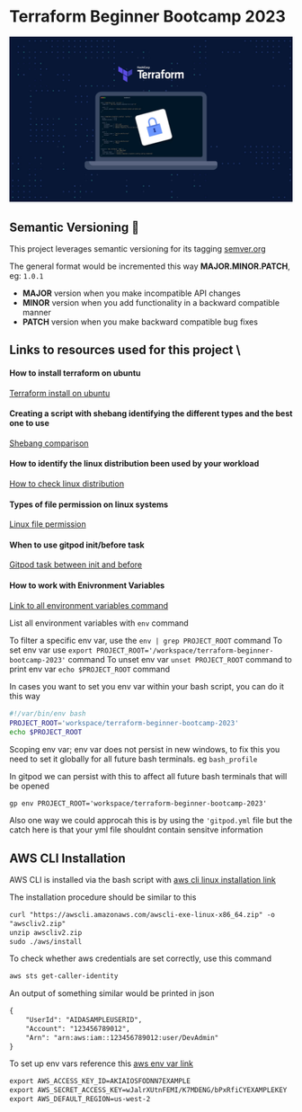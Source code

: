 # Terraform Beginner Bootcamp 2023

![Terraform Bootcamp](./images/terraform.jpg)
## Semantic Versioning :mage:

This project leverages semantic versioning for its tagging
[semver.org](https://semver.org/)

The general format would be incremented this way **MAJOR.MINOR.PATCH**, eg: `1.0.1`

- **MAJOR** version when you make incompatible API changes
- **MINOR** version when you add functionality in a backward compatible manner
- **PATCH** version when you make backward compatible bug fixes

## Links to resources used for this project \

#### How to install terraform on ubuntu
[Terraform install on ubuntu](https://developer.hashicorp.com/terraform/tutorials/aws-get-started/install-cli)

#### Creating a script with shebang identifying the different types and the best one to use
[Shebang comparison](https://www.cyberciti.biz/tips/finding-bash-perl-python-portably-using-env.html)

#### How to identify the linux distribution been used by your workload
[How to check linux distribution](https://www.tecmint.com/check-linux-os-version/#:~:text=The%20best%20way%20to%20determine,on%20almost%20all%20Linux%20systems.)

#### Types of file permission on linux systems
[Linux file permission](https://www.freecodecamp.org/news/file-permissions-in-linux-chmod-command-explained/)

#### When to use gitpod init/before task
[Gitpod task between init and before](https://www.gitpod.io/docs/configure/workspaces/tasks)

#### How to work with Enivronment Variables
[Link to all environment variables command](https://en.wikipedia.org/wiki/Environment_variable)

List all environment variables with `env` command

To filter a specific env var, use the `env | grep PROJECT_ROOT` command 
To set env var use `export PROJECT_ROOT='/workspace/terraform-beginner-bootcamp-2023'` command
To unset env var `unset PROJECT_ROOT` command
to print env var `echo $PROJECT_ROOT` command

In cases you want to set you env var within your bash script, you can do it this way

```sh
#!/var/bin/env bash
PROJECT_ROOT='workspace/terraform-beginner-bootcamp-2023'
echo $PROJECT_ROOT
```
Scoping env var; env var does not persist in new windows, to fix this you need to set it globally for all future bash terminals. eg `bash_profile`

In gitpod we can persist with this to affect all future bash terminals that will be opened

```
gp env PROJECT_ROOT='workspace/terraform-beginner-bootcamp-2023'

```

Also one way we could approcah this is by using the `'gitpod.yml` file but the catch here is that your yml file shouldnt contain sensitve information

## AWS CLI Installation
AWS CLI is installed via the bash script with [aws cli linux installation link](https://docs.aws.amazon.com/cli/latest/userguide/getting-started-install.html) 

The installation procedure should be similar to this

```
curl "https://awscli.amazonaws.com/awscli-exe-linux-x86_64.zip" -o "awscliv2.zip"
unzip awscliv2.zip
sudo ./aws/install

```
To check whether aws credentials are set correctly, use this command

```sh
aws sts get-caller-identity
```

An output of something similar would be printed in json

```
{
    "UserId": "AIDASAMPLEUSERID",
    "Account": "123456789012",
    "Arn": "arn:aws:iam::123456789012:user/DevAdmin"
}

```

To set up env vars reference this [aws env var link](https://docs.aws.amazon.com/cli/latest/userguide/cli-configure-envvars.html)

```
export AWS_ACCESS_KEY_ID=AKIAIOSFODNN7EXAMPLE
export AWS_SECRET_ACCESS_KEY=wJalrXUtnFEMI/K7MDENG/bPxRfiCYEXAMPLEKEY
export AWS_DEFAULT_REGION=us-west-2

```